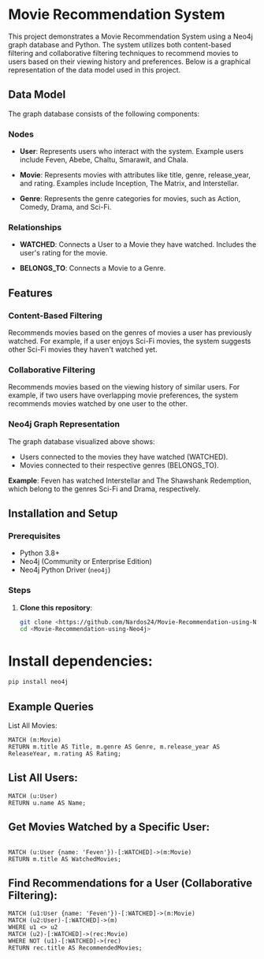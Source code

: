 
# Movie Recommendation System

This project demonstrates a Movie Recommendation System using a Neo4j graph database and Python. The system utilizes both content-based filtering and collaborative filtering techniques to recommend movies to users based on their viewing history and preferences. Below is a graphical representation of the data model used in this project.

## Data Model

The graph database consists of the following components:

### Nodes

- **User**: Represents users who interact with the system. Example users include Feven, Abebe, Chaltu, Smarawit, and Chala.
  
- **Movie**: Represents movies with attributes like title, genre, release_year, and rating. Examples include Inception, The Matrix, and Interstellar.
  
- **Genre**: Represents the genre categories for movies, such as Action, Comedy, Drama, and Sci-Fi.

### Relationships

- **WATCHED**: Connects a User to a Movie they have watched. Includes the user's rating for the movie.

- **BELONGS_TO**: Connects a Movie to a Genre.

## Features

### Content-Based Filtering

Recommends movies based on the genres of movies a user has previously watched. For example, if a user enjoys Sci-Fi movies, the system suggests other Sci-Fi movies they haven't watched yet.

### Collaborative Filtering

Recommends movies based on the viewing history of similar users. For example, if two users have overlapping movie preferences, the system recommends movies watched by one user to the other.

### Neo4j Graph Representation

The graph database visualized above shows:

- Users connected to the movies they have watched (WATCHED).
- Movies connected to their respective genres (BELONGS_TO).

**Example**: Feven has watched Interstellar and The Shawshank Redemption, which belong to the genres Sci-Fi and Drama, respectively.

## Installation and Setup

### Prerequisites

- Python 3.8+
- Neo4j (Community or Enterprise Edition)
- Neo4j Python Driver (`neo4j`)

### Steps

1. **Clone this repository**:
   ```bash
   git clone <https://github.com/Nardos24/Movie-Recommendation-using-Neo4j-.git>
   cd <Movie-Recommendation-using-Neo4j>

   ```
# Install dependencies:
```bash
pip install neo4j
 ```
## Example Queries
List All Movies:
 ```cypher
MATCH (m:Movie)
RETURN m.title AS Title, m.genre AS Genre, m.release_year AS ReleaseYear, m.rating AS Rating;
 ```
## List All Users:
```cypher
MATCH (u:User)
RETURN u.name AS Name;
```
## Get Movies Watched by a Specific User:
```cypher

MATCH (u:User {name: 'Feven'})-[:WATCHED]->(m:Movie)
RETURN m.title AS WatchedMovies;
```
## Find Recommendations for a User (Collaborative Filtering):

```cypher
MATCH (u1:User {name: 'Feven'})-[:WATCHED]->(m:Movie)
MATCH (u2:User)-[:WATCHED]->(m)
WHERE u1 <> u2
MATCH (u2)-[:WATCHED]->(rec:Movie)
WHERE NOT (u1)-[:WATCHED]->(rec)
RETURN rec.title AS RecommendedMovies;
```



